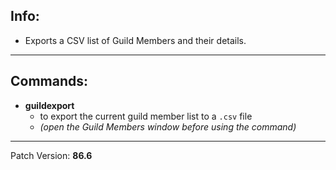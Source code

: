 ## Info:

- Exports a CSV list of Guild Members and their details.

---

## Commands:

- **guildexport**
  - to export the current guild member list to a `.csv` file
  - *(open the Guild Members window before using the command)*

---

Patch Version: **86.6**